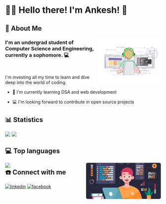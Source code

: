 
# 🧑‍💻 Hello there! I'm Ankesh! 👋


## 🚀 About Me

<img align="right" src="coding.gif" width="40%">

 
### I'm an undergrad student of Computer Science and Engineering, currently a sophomore. 💻 

<br>

I'm investing all my time to learn and dive deep into the world of coding. 


- 🧠 I'm currently learning DSA and web development 

- 💻 I'm looking forward to contribute in open source projects



## 📊 Statistics


<!-- ![Anurag's GitHub stats](https://github-readme-stats.vercel.app/api?username=ankeshbanerjee&show_icons=true&theme=radical) -->

<img width="49.5%" style = "margin-right: 5px;" src="https://github-readme-stats.vercel.app/api?username=ankeshbanerjee&show_icons=true&theme=radical"><img width="49%"  src="https://github-readme-streak-stats.herokuapp.com/?user=ankeshbanerjee&theme=radical" >


## 💻 Top languages

<!-- ![Top Langs](https://github-readme-stats.vercel.app/api/top-langs/?username=ankeshbanerjee&show_icons=true&theme=radical)  -->

<img align = "left" width = "49%" style = "margin-right: 5px;" src = "https://github-readme-stats.vercel.app/api/top-langs/?username=ankeshbanerjee&show_icons=true&theme=radical&layout=compact">
<img align = "right" width = "48%" style = "border-radius: 5px;" src = "coding2.png">

## ☎️ Connect with me
[![linkedin](https://img.shields.io/badge/linkedin-0A66C2?style=for-the-badge&logo=linkedin&logoColor=white)](https://www.linkedin.com/in/ankesh-banerjee-985911231/)
[![facebook](https://img.shields.io/badge/Facebook-1877F2?style=for-the-badge&logo=facebook&logoColor=white)](https://www.facebook.com/profile.php?id=100073274455002)


